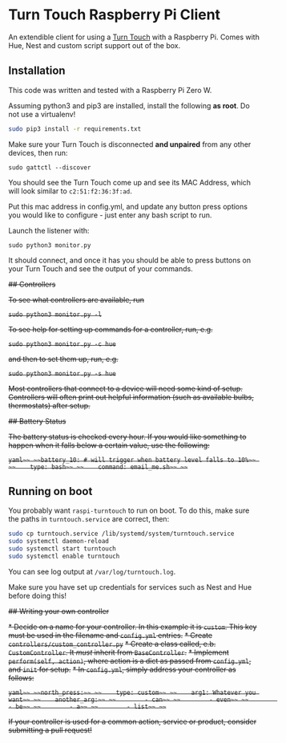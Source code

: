 # Turn Touch Raspberry Pi Client

An extendible client for using a [Turn Touch](https://shop.turntouch.com/) with a Raspberry Pi. Comes with Hue, Nest and custom script support out of the box.

## Installation

This code was written and tested with a Raspberry Pi Zero W.

Assuming python3 and pip3 are installed, install the following **as root**. Do not use a virtualenv!

```bash
sudo pip3 install -r requirements.txt
```

Make sure your Turn Touch is disconnected **and unpaired** from any other devices, then run:

```sudo gattctl --discover```

You should see the Turn Touch come up and see its MAC Address, which will look similar to `c2:51:f2:36:3f:ad`.

Put this mac address in config.yml, and update any button press options you would like to configure - just enter any bash script to run.

Launch the listener with:

```sudo python3 monitor.py```

It should connect, and once it has you should be able to press buttons on your Turn Touch and see the output of your commands.


~~## Controllers~~

~~To see what controllers are available, run~~

~~```sudo python3 monitor.py -l```~~

~~To see help for setting up commands for a controller, run, e.g.~~

~~```sudo python3 monitor.py -c hue```~~

~~and then to set them up, run, e.g.~~

~~```sudo python3 monitor.py -s hue```~~

~~Most controllers that connect to a device will need some kind of setup. Controllers will often print out helpful information (such as available bulbs, thermostats) after setup.~~

~~## Battery Status~~

~~The battery status is checked every hour. If you would like something to happen when it falls below a certain value, use the following:~~

~~```yaml~~
~~battery_10: # will trigger when battery level falls to 10%~~
~~    type: bash~~
~~    command: email_me.sh~~
~~```~~

## Running on boot

You probably want `raspi-turntouch` to run on boot. To do this, make sure the paths in `turntouch.service` are correct, then:

```bash
sudo cp turntouch.service /lib/systemd/system/turntouch.service
sudo systemctl daemon-reload
sudo systemctl start turntouch
sudo systemctl enable turntouch
```

You can see log output at `/var/log/turntouch.log`.

Make sure you have set up credentials for services such as Nest and Hue before doing this!

~~## Writing your own controller~~

~~* Decide on a name for your controller. In this example it is `custom`. This key must be used in the filename and `config.yml` entries.~~
~~* Create `controllers/custom_controller.py`~~
~~* Create a class called, e.b. `CustomController`. It *must* inherit from `BaseController`.~~
~~* Implement `perform(self, action)`, where action is a dict as passed from `config.yml`, and `init` for setup.~~
~~* In `config.yml`, simply address your controller as follows:~~

~~```yaml~~
~~north_press:~~
~~    type: custom~~
~~    arg1: Whatever you want~~
~~    another_arg:~~
~~        - can~~
~~        - even~~
~~        - be~~
~~        - a~~
~~        - list~~
~~```~~

~~If your controller is used for a common action, service or product, consider submitting a pull request!~~
